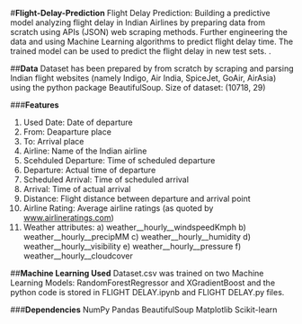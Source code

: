 
#**Flight-Delay-Prediction**
Flight Delay Prediction: Building a predictive model analyzing flight delay in Indian Airlines by preparing data from scratch using APIs (JSON) web scraping methods. Further engineering the data and using Machine Learning algorithms to predict flight delay time. The trained model can be used to predict the flight delay in new test sets. .

##**Data**
Dataset has been prepared by from scratch by scraping and parsing Indian flight websites (namely Indigo, Air India, SpiceJet, GoAir, AirAsia) using the python package BeautifulSoup.
Size of dataset: (10718, 29)

###**Features**
1. Used Date: Date of departure
2. From: Deaparture place
3. To: Arrival place
4. Airline: Name of the Indian airline
5. Scehduled Departure: Time of scheduled departure
6. Departure: Actual time of departure
7. Scheduled Arrival: Time of scheduled arrival
8. Arrival: Time of actual arrival
9. Distance: Flight distance between departure and arrival point
10. Airline Rating: Average airline ratings (as quoted by www.airlineratings.com)
11. Weather attributes:
a) weather__hourly__windspeedKmph
b) weather__hourly__precipMM
c) weather__hourly__humidity
d) weather__hourly__visibility
e) weather__hourly__pressure
f) weather__hourly__cloudcover

##**Machine Learning Used**
Dataset.csv was trained on two Machine Learning Models: RandomForestRegressor and XGradientBoost and the python code is stored in FLIGHT DELAY.ipynb and FLIGHT DELAY.py files.

###**Dependencies**
NumPy
Pandas
BeautifulSoup
Matplotlib
Scikit-learn
